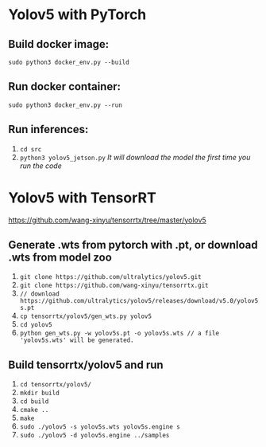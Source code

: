 # Yolov5 with PyTorch

## Build docker image:
`sudo python3 docker_env.py --build`

## Run docker container:
`sudo python3 docker_env.py --run`

## Run inferences:
1. `cd src`
2. `python3 yolov5_jetson.py`
*It will download the model the first time you run the code*



# Yolov5 with TensorRT
https://github.com/wang-xinyu/tensorrtx/tree/master/yolov5

## Generate .wts from pytorch with .pt, or download .wts from model zoo
1. `git clone https://github.com/ultralytics/yolov5.git`
2. `git clone https://github.com/wang-xinyu/tensorrtx.git`
3. `// download https://github.com/ultralytics/yolov5/releases/download/v5.0/yolov5s.pt`
4. `cp tensorrtx/yolov5/gen_wts.py yolov5`
5. `cd yolov5`
6. `python gen_wts.py -w yolov5s.pt -o yolov5s.wts // a file 'yolov5s.wts' will be generated.`

## Build tensorrtx/yolov5 and run
1. `cd tensorrtx/yolov5/`
2. `mkdir build`
3. `cd build`
4. `cmake ..`
5. `make`
6. `sudo ./yolov5 -s yolov5s.wts yolov5s.engine s`
7. `sudo ./yolov5 -d yolov5s.engine ../samples`

